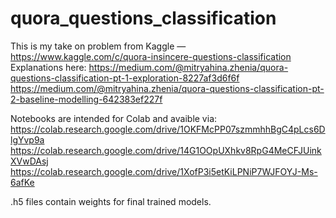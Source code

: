 # quora_questions_classification
This is my take on problem from Kaggle — https://www.kaggle.com/c/quora-insincere-questions-classification
Explanations here:
https://medium.com/@mitryahina.zhenia/quora-questions-classification-pt-1-exploration-8227af3d6f6f
https://medium.com/@mitryahina.zhenia/quora-questions-classification-pt-2-baseline-modelling-642383ef227f

Notebooks are intended for Colab and avaible via:
https://colab.research.google.com/drive/1OKFMcPP07szmmhhBgC4pLcs6DlgYvp9a
https://colab.research.google.com/drive/14G1OOpUXhkv8RpG4MeCFJUinkXVwDAsj
https://colab.research.google.com/drive/1XofP3i5etKiLPNiP7WJFOYJ-Ms-6afKe

.h5 files contain weights for final trained models.
